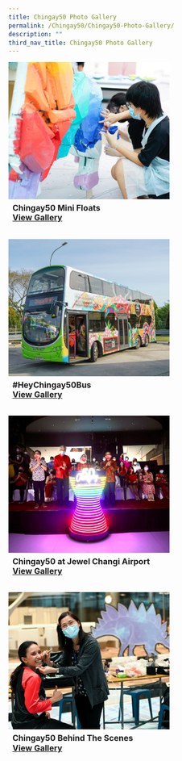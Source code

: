 ```yaml
---
title: Chingay50 Photo Gallery
permalink: /Chingay50/Chingay50-Photo-Gallery/
description: ""
third_nav_title: Chingay50 Photo Gallery
---
```

<div style="display: grid; grid-template-columns: repeat(auto-fit, minmax(250px, 1fr)); gap:1.5rem; padding:0px">

<div style="display: block; overflow:hidden; text-decoration: none;  max-width: 20rem;">
<div style="min-height:17rem; max-height:17rem; overflow:hidden;"><img style="min-height:17rem; object-fit: cover; position:relative; top:rem;" src="/images/Event%20Gallery/chingay50-mini-float-@-sembawang-grc-2.jpeg" alt="@ Sembawang GRC"></div>
<div style="padding:.5rem; text-align:left; line-height: 1.3em;"><span style= "font-size: 1rem; font-weight: bold;">Chingay50 Mini Floats<br><a href="/Chingay50-Photo-Gallery/mini-floats/">View Gallery</a></span>
</div></div>

	
<div style="display: block; overflow:hidden; text-decoration: none;  max-width: 20rem;">
<div style="min-height:17rem; max-height:17rem; overflow:hidden;"><img style="min-height:17rem; object-fit: cover; position:relative; top:rem;" src="/images/Event%20Gallery/Chingay50Bus%20Launch/Category%20Cover%20Photo-01.jpg" alt="Chingay50 Bus Design"></div>
<div style="padding:.5rem; text-align:left; line-height: 1.3em;"><span style= "font-size: 1rem; font-weight: bold;">#HeyChingay50Bus<br><a href="/Chingay50-Photo-Gallery/heychingay50bus/">View Gallery</a> </span>
</div></div>
	
<div style="display: block; overflow:hidden; text-decoration: none;  max-width: 20rem;">
<div style="min-height:17rem; max-height:17rem; overflow:hidden;"><img style="min-height:17rem; object-fit: cover; position:relative; top:rem;" src="/images/Event%20Gallery/Chingay50%20at%20Jewel/Act%201%20to%202%20President%20Halimah%20Yacob%20light%20up%20the%20stage-01.jpg" alt="Chingay50"></div>
<div style="padding:.5rem; text-align:left; line-height: 1.3em;"><span style= "font-size: 1rem; font-weight: bold;">Chingay50 at Jewel Changi Airport<br><a href="/Chingay50-Photo-Gallery/chingay50-at-jewel-changi-airport/">View Gallery</a></span>
</div></div>

<div style="display: block; overflow:hidden; text-decoration: none;  max-width: 20rem;">
<div style="min-height:17rem; max-height:17rem; overflow:hidden;"><img style="min-height:17rem; object-fit: cover; position:relative; top:rem;" src="/images/Event%20Gallery/Behind%20The%20Scenes/Dance%20Inspiration-01.jpg" alt="Performer Gets Her Make Up Done"></div>
<div style="padding:.5rem; text-align:left; line-height: 1.3em;"><span style= "font-size: 1rem; font-weight: bold;">Chingay50 Behind The Scenes<br><a href="/Chingay50-Photo-Gallery/chingay50-behind-the-scenes/">View Gallery</a> </span>
</div></div>
	

</div>